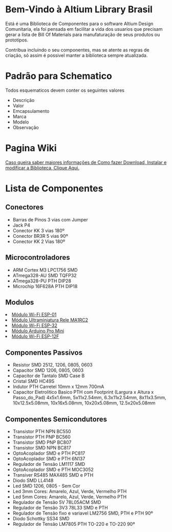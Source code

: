 <h1>Bem-Vindo à Altium Library Brasil</h1>

Está é uma Biblioteca de Componentes para o software Altium Design Comunitaria, ela foi pensada em facilitar a vida dos usuarios que precisam gerar a lista de Bill Of Materials para manufaturação de seus produtos ou prototipos.

Contribua incluindo o seu componentes, mas se atente as regras de criação, só assim é possivel manter a biblioteca sempre atualizada.


<h1>Padrão para Schematico</h1>

Todos esquematicos devem conter os seguintes valores

<ul>
  <li>Descrição</li>
  <li>Valor</li>
  <li>Emcapsulamento</li>
  <li>Marca</li>
  <li>Modelo</li>
  <li>Observação</li>
</ul>

<h1>Pagina Wiki</h1>

<div><a href="https://github.com/adrianlemos/altium_library_brasil/wiki">Caso queira saber maiores informações de Como fazer Download, Instalar e modificar a Biblioteca, Clique Aqui.</a></div>

<h1>Lista de Componentes</h1>

<h2>Conectores</h2>
<ul>
	<li>Barras de Pinos 3 vias com Jumper</li>
	<li>Jack P4</li>
	<li>Conector KK 3 vias 180º</li>
	<li>Conector BR3R 5 vias 90º</li>
	<li>Conector KK 2 Vias 180º</li>
</ul>


<h2>Microcontroladores</h2>
<ul>
	<li>ARM Cortex M3 LPC1756 SMD</li>
	<li>ATmega328-AU SMD TQFP32</li>
	<li>ATmega328-PU PTH DIP28</li>
	<li>Microchip 16F628A PTH DIP18</li>
</ul>


<h2>Modulos</h2>
<u>
	<li>Módulo Wi-Fi ESP-01</li>
	<li>Módulo Ultraminiatura Rele MA1RC2</li>
	<li>Módulo Wi-Fi ESP-32</li>
	<li>Módulo Arduino Pro Mini</li>
	<li>Módulo Wi-Fi ESP-12F</li>
</u>


<h2>Componentes Passivos</h2>
<ul>
	<li>Resistor 	SMD 2512, 1206, 0805, 0603</li>
	<li>Capacitor 	SMD 1206, 0805, 0603</li>
	<li>Capacitor de Tantalo SMD Case B</li>
	<li>Cristal SMD HC49S </li>
	<li>Indutor PTH Carretel 10mm x 12mm 700mA</li>
	<li>Capacitor Eletrolitico Basico PTH com Footprint (Largura x Altura x Passo_do_Pad) 4x5x1.6mm, 5x11x2.54mm, 6.3x11x2.54mm, 8x11x3.5mm, 10x12.5x5.08mm, 10x16x5.08mm, 10x20x5.08mm, 12.5x20x5.08mm </li>
</ul>


<h2>Componentes Semicondutores</h2>
<ul>
	<li>Transistor PTH NPN BC550</li>
	<li>Transistor PTH PNP BC560</li>
	<li>Transistor SMD PNP BC807</li>
	<li>Transistor SMD NPN BC817</li>
	<li>OptoAcoplador SMD e PTH PC817</li>
	<li>OptoAcoplador SMD e PTH 6N137</li>
	<li>Regulador de Tensão LM1117 SMD</li>
	<li>OptoAcoplador SMD e PTH MOC3052</li>
	<li>Transiver RS485 MAX485 SMD e PTH</li>
	<li>Diodo SMD LL4148</li>
	<li>Led SMD 1206, 0805 - Sem Cor</li>
	<li>Led 3mm Cores: Amarelo, Azul, Verde, Vermelho PTH</li>
	<li>Led 5mm Cores: Amarelo, Azul, Verde, Vermelho PTH</li>
	<li>Regulador de Tensão 5V 78L05ACM SMD</li>
	<li>Regulador de Tensão 3V3 78L33 SMD e PTH</li>
	<li>Regulador de Tensão fixo e variavel LM2756 SMD, PTH e PTH 90º</li>
	<li>Diodo Schottky SS34 SMD</li>
	<li>Regulador de Tensão LM7805 PTH TO-220 e TO-220 90º</li>
</ul>






